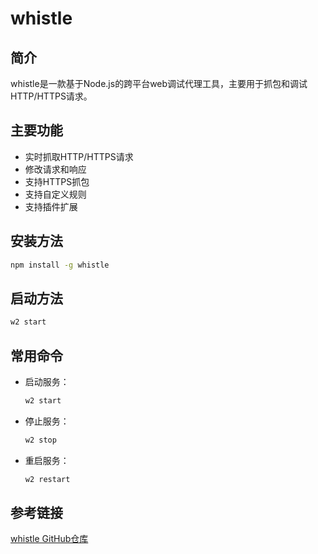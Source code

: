 # whistle

## 简介
whistle是一款基于Node.js的跨平台web调试代理工具，主要用于抓包和调试HTTP/HTTPS请求。

## 主要功能
- 实时抓取HTTP/HTTPS请求
- 修改请求和响应
- 支持HTTPS抓包
- 支持自定义规则
- 支持插件扩展

## 安装方法
```bash
npm install -g whistle
```

## 启动方法
```bash
w2 start
```

## 常用命令
- 启动服务：
  ```bash
  w2 start
  ```
- 停止服务：
  ```bash
  w2 stop
  ```
- 重启服务：
  ```bash
  w2 restart
  ```

## 参考链接
[whistle GitHub仓库](https://github.com/avwo/whistle)
